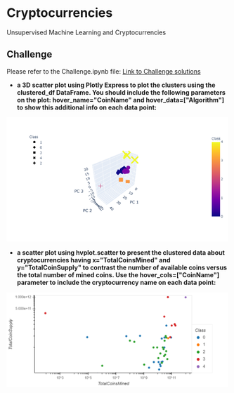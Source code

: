 # Cryptocurrencies
Unsupervised Machine Learning and Cryptocurrencies
## Challenge
Please refer to the Challenge.ipynb file:
[Link to Challenge solutions](https://github.com/keyoumao/Cryptocurrencies/blob/master/Challenge.ipynb) 

- **a 3D scatter plot using Plotly Express to plot the clusters using the clustered_df DataFrame. You should include the following parameters on the plot: hover_name="CoinName" and hover_data=["Algorithm"] to show this additional info on each data point:**

![alt text](https://github.com/keyoumao/Cryptocurrencies/blob/master/newplot.png "Logo Title Text 1")


- **a scatter plot using hvplot.scatter to present the clustered data about cryptocurrencies having x="TotalCoinsMined" and y="TotalCoinSupply" to contrast the number of available coins versus the total number of mined coins. Use the hover_cols=["CoinName"] parameter to include the cryptocurrency name on each data point:**

![alt text](https://github.com/keyoumao/Cryptocurrencies/blob/master/bokeh_plot.png "Logo Title Text 1")
